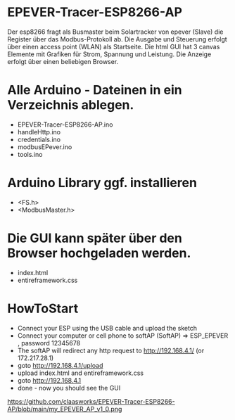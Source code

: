 # EPEVER-Tracer-ESP8266-AP
Der esp8266 fragt als Busmaster beim Solartracker von epever (Slave) die Register über das Modbus-Protokoll ab. 
Die Ausgabe und Steuerung erfolgt über einen access point (WLAN) als Startseite. 
Die html GUI hat 3 canvas Elemente mit Grafiken für Strom, Spannung und Leistung. 
Die Anzeige erfolgt über einen beliebigen Browser.

# Alle Arduino - Dateinen in ein Verzeichnis ablegen.
- EPEVER-Tracer-ESP8266-AP.ino 
- handleHttp.ino
- credentials.ino
- modbusEPever.ino
- tools.ino

# Arduino Library ggf. installieren 
- <FS.h> 
- <ModbusMaster.h>

# Die GUI kann später über den Browser hochgeladen werden.
- index.html
- entireframework.css

# HowToStart
- Connect your ESP using the USB cable and upload the sketch
- Connect your computer or cell phone to softAP (SoftAP) => ESP_EPEVER , password 12345678
- The softAP will redirect any http request to http://192.168.4.1/  (or 172.217.28.1)
- goto http://192.168.4.1/upload
- upload index.html and entireframework.css
- goto http://192.168.4.1
- done - now you should see the GUI  

https://github.com/claasworks/EPEVER-Tracer-ESP8266-AP/blob/main/my_EPEVER_AP_v1_0.png

